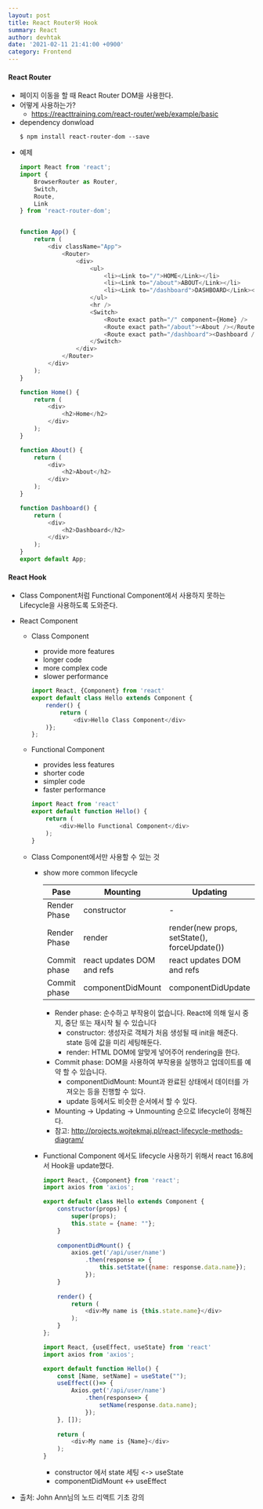 ```yaml
---
layout: post
title: React Router와 Hook
summary: React
author: devhtak
date: '2021-02-11 21:41:00 +0900'
category: Frontend
---
```


#### React Router

- 페이지 이동을 할 때 React Router DOM을 사용한다.
- 어떻게 사용하는가?
  - https://reacttraining.com/react-router/web/example/basic
- dependency donwload
  ```
  $ npm install react-router-dom --save
  ```
- 예제
  ```javascript
  import React from 'react';
  import {
      BrowserRouter as Router,
      Switch,
      Route,
      Link
  } from 'react-router-dom';


  function App() {
      return (
          <div className="App">
              <Router>
                  <div>
                      <ul>
                          <li><Link to="/">HOME</Link></li>
                          <li><Link to="/about">ABOUT</Link></li>
                          <li><Link to="/dashboard">DASHBOARD</Link></li>
                      </ul>
                      <hr />
                      <Switch>
                          <Route exact path="/" component={Home} />
                          <Route exact path="/about"><About /></Route>
                          <Route exact path="/dashboard"><Dashboard /></Route>
                      </Switch>
                  </div>
              </Router>
          </div>
      );
  }

  function Home() {
      return (
          <div>
              <h2>Home</h2>
          </div>
      );
  }

  function About() {
      return (
          <div>
              <h2>About</h2>
          </div>
      );
  }

  function Dashboard() {
      return (
          <div>
              <h2>Dashboard</h2>
          </div>
      );
  }
  export default App;
  ```
  
#### React Hook

- Class Component처럼 Functional Component에서 사용하지 못하는 Lifecycle을 사용하도록 도와준다.
- React Component
  - Class Component
    - provide more features
    - longer code
    - more complex code
    - slower performance
    ```javascript
    import React, {Component} from 'react'
    export default class Hello extends Component {
        render() {
            return (
                <div>Hello Class Component</div>
        )};
    };
    ```
    
  - Functional Component
    - provides less features
    - shorter code
    - simpler code
    - faster performance
    ```javascript
    import React from 'react'
    export default function Hello() {
        return (
            <div>Hello Functional Component</div>
        );
    }
    ```
  - Class Component에서만 사용할 수 있는 것
    - show more common lifecycle
      
      |Pase|Mounting|Updating|Unmounting|
      |---|---|---|---|
      |Render Phase|constructor|-|-|
      |Render Phase|render|render(new props, setState(), forceUpdate())|-|
      |Commit phase|react updates DOM and refs|react updates DOM and refs|-|
      |Commit phase|componentDidMount|componentDidUpdate|componentWillUnmount|
      
      - Render phase: 순수하고 부작용이 없습니다. React에 의해 일시 중지, 중단 또는 재시작 될 수 있습니다
        - constructor: 생성자로 객체가 처음 생성될 때 init을 해준다. state 등에 값을 미리 세팅해둔다.
        - render: HTML DOM에 알맞게 넣어주어 rendering을 한다.        
      - Commit phase: DOM을 사용하여 부작용을 실행하고 업데이트를 예약 할 수 있습니다.
        - componentDidMount: Mount과 완료된 상태에서 데이터를 가져오는 등을 진행할 수 있다.
        - update 등에서도 비슷한 순서에서 할 수 있다.
      - Mounting -> Updating -> Unmounting 순으로 lifecycle이 정해진다.
      - 참고: http://projects.wojtekmaj.pl/react-lifecycle-methods-diagram/
      
    - Functional Component 에서도 lifecycle 사용하기 위해서 react 16.8에서 Hook을 update했다.
      ```javascript
      import React, {Component} from 'react';
      import axios from 'axios';
      
      export default class Hello extends Component {
          constructor(props) {
              super(props);
              this.state = {name: ""};
          }
          
          componentDidMount() {
              axios.get('/api/user/name')
                  .then(response => {
                      this.setState({name: response.data.name});
                  });
          }
          
          render() {
              return (
                  <div>My name is {this.state.name}</div>
              );
          }
      };
      ```
      
      ```javascript
      import React, {useEffect, useState} from 'react'
      import axios from 'axios';
      
      export default function Hello() {
          const [Name, setName] = useState("");
          useEffect(()=> {
              Axios.get('/api/user/name')
                  .then(response=> {
                      setName(response.data.name);
                  });
          }, []);
          
          return (
              <div>My name is {Name}</div>
          );
      }
      ```
      - constructor 에서 state 세팅 <-> useState
      - componentDidMount <-> useEffect    

- 출처: John Ann님의 노드 리액트 기초 강의
